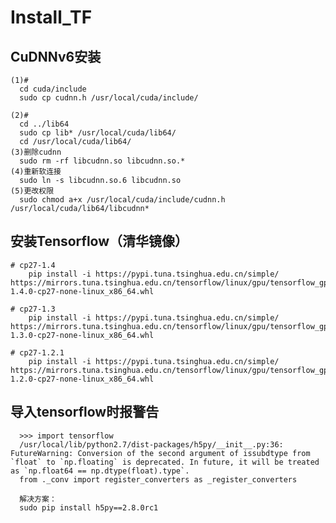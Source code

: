 # Install_TF


## CuDNNv6安装
    (1)#
      cd cuda/include
      sudo cp cudnn.h /usr/local/cuda/include/

    (2)# 
      cd ../lib64
      sudo cp lib* /usr/local/cuda/lib64/
      cd /usr/local/cuda/lib64/
    (3)删除cudnn
      sudo rm -rf libcudnn.so libcudnn.so.*
    (4)重新软连接
      sudo ln -s libcudnn.so.6 libcudnn.so
    (5)更改权限
      sudo chmod a+x /usr/local/cuda/include/cudnn.h  /usr/local/cuda/lib64/libcudnn*

## 安装Tensorflow（清华镜像）
    # cp27-1.4
        pip install -i https://pypi.tuna.tsinghua.edu.cn/simple/ https://mirrors.tuna.tsinghua.edu.cn/tensorflow/linux/gpu/tensorflow_gpu-1.4.0-cp27-none-linux_x86_64.whl

    # cp27-1.3
        pip install -i https://pypi.tuna.tsinghua.edu.cn/simple/ https://mirrors.tuna.tsinghua.edu.cn/tensorflow/linux/gpu/tensorflow_gpu-1.3.0-cp27-none-linux_x86_64.whl

    # cp27-1.2.1
        pip install -i https://pypi.tuna.tsinghua.edu.cn/simple/ https://mirrors.tuna.tsinghua.edu.cn/tensorflow/linux/gpu/tensorflow_gpu-1.2.0-cp27-none-linux_x86_64.whl

##  导入tensorflow时报警告
      >>> import tensorflow
      /usr/local/lib/python2.7/dist-packages/h5py/__init__.py:36: FutureWarning: Conversion of the second argument of issubdtype from `float` to `np.floating` is deprecated. In future, it will be treated as `np.float64 == np.dtype(float).type`.
      from ._conv import register_converters as _register_converters

      解决方案：
      sudo pip install h5py==2.8.0rc1






